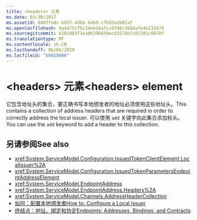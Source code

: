 ```yaml
---
title: <headers> 元素
ms.date: 03/30/2017
ms.assetid: 040f7a8c-bb57-4db6-bdb0-cfb92a1b01af
ms.openlocfilehash: da4475cf6c1deb10afccd740c3686afe4e233475
ms.sourcegitcommit: b16c00371ea06398859ecd157defc81301c9070f
ms.translationtype: MT
ms.contentlocale: zh-CN
ms.lasthandoff: 06/06/2020
ms.locfileid: "69918806"
---
```

# <a name="headers-element"></a><span data-ttu-id="849aa-102">\<headers> 元素</span><span class="sxs-lookup"><span data-stu-id="849aa-102">\<headers> element</span></span>
<span data-ttu-id="849aa-103">它包含地址头的集合，要正确书写本地颁发者的地址必须使用这些地址头。</span><span class="sxs-lookup"><span data-stu-id="849aa-103">This contains a collection of address headers that are required in order to correctly address the local issuer.</span></span> <span data-ttu-id="849aa-104">可以使用 `add` 关键字向此集合添加标头。</span><span class="sxs-lookup"><span data-stu-id="849aa-104">You can use the `add` keyword to add a header to this collection.</span></span>  
  
## <a name="see-also"></a><span data-ttu-id="849aa-105">另请参阅</span><span class="sxs-lookup"><span data-stu-id="849aa-105">See also</span></span>

- <xref:System.ServiceModel.Configuration.IssuedTokenClientElement.LocalIssuer%2A>
- <xref:System.ServiceModel.Configuration.IssuedTokenParametersEndpointAddressElement>
- <xref:System.ServiceModel.EndpointAddress>
- <xref:System.ServiceModel.EndpointAddress.Headers%2A>
- <xref:System.ServiceModel.Channels.AddressHeaderCollection>
- [<span data-ttu-id="849aa-106">如何：配置本地颁发者</span><span class="sxs-lookup"><span data-stu-id="849aa-106">How to: Configure a Local Issuer</span></span>](../../../wcf/feature-details/how-to-configure-a-local-issuer.md)
- [<span data-ttu-id="849aa-107">终结点：地址、绑定和协定</span><span class="sxs-lookup"><span data-stu-id="849aa-107">Endpoints: Addresses, Bindings, and Contracts</span></span>](../../../wcf/feature-details/endpoints-addresses-bindings-and-contracts.md)
